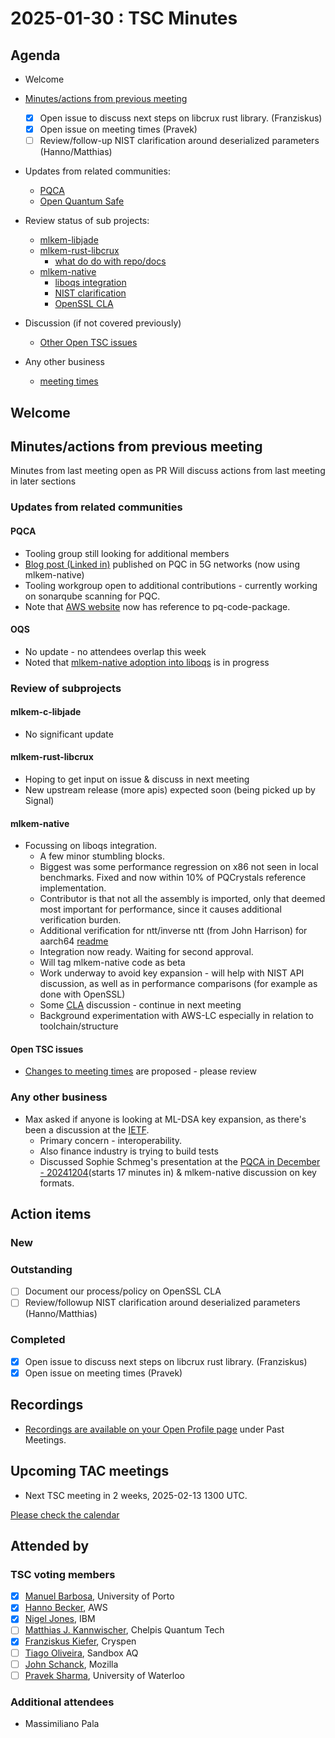 # 2025-01-30 :  TSC Minutes

## Agenda

* Welcome

* [Minutes/actions from previous meeting](https://github.com/pq-code-package/tsc/pull/129)
  * [X] Open issue to discuss next steps on libcrux rust library. (Franziskus)
  * [X] Open issue on meeting times (Pravek)
  * [ ] Review/follow-up NIST clarification around deserialized parameters (Hanno/Matthias)

* Updates from related communities:
  * [PQCA](https://github.com/PQCA)
  * [Open Quantum Safe](https://github.com/open-quantum-safe)

* Review status of sub projects:

  * [mlkem-libjade](https://github.com/pq-code-package/mlkem-libjade)
  * [mlkem-rust-libcrux](https://github.com/pq-code-package/mlkem-rust-libcrux)
    * [what do do with repo/docs](https://github.com/pq-code-package/tsc/issues/128)
  * [mlkem-native](https://github.com/pq-code-package/mlkem-c-embedded)
    * [liboqs integration](https://github.com/pq-code-package/mlkem-native/issues/653)
    * [NIST clarification](https://github.com/pq-code-package/tsc/issues/4)
    * [OpenSSL CLA](https://github.com/pq-code-package/tsc/issues/113)

* Discussion (if not covered previously)

  * [Other Open TSC issues](https://github.com/orgs/pq-code-package/projects/4/views/1)

* Any other business
  * [meeting times](https://github.com/pq-code-package/tsc/issues/128)

## Welcome

## Minutes/actions from previous meeting

Minutes from last meeting open as PR
Will discuss actions from last meeting in later sections

### Updates from related communities

#### PQCA

* Tooling group still looking for additional members
* [Blog post (Linked in)](https://www.linkedin.com/pulse/post-quantum-cryptographic-alliancepqca-enabling-transition-njqyf/) published on PQC in 5G networks (now using mlkem-native)
* Tooling workgroup open to additional contributions - currently working on sonarqube scanning for PQC.
* Note that [AWS website](https://aws.amazon.com/security/post-quantum-cryptography/) now has reference to pq-code-package.

#### OQS

* No update - no attendees overlap this week
* Noted that [mlkem-native adoption into liboqs](https://github.com/open-quantum-safe/liboqs/pull/2041) is in progress

### Review of subprojects

#### mlkem-c-libjade

* No significant update

#### mlkem-rust-libcrux

* Hoping to get input on issue & discuss in next meeting
* New upstream release (more apis) expected soon (being picked up by Signal)

#### mlkem-native

* Focussing on liboqs integration.
  * A few minor stumbling blocks.
  * Biggest was some performance regression on x86 not seen in local benchmarks. Fixed and now within 10% of PQCrystals reference implementation.
  * Contributor is that not all the assembly is imported, only that deemed most important for performance, since it causes additional verification burden.
  * Additional verification for ntt/inverse ntt (from John Harrison) for aarch64 [readme](https://github.com/pq-code-package/mlkem-native/blob/main/README.md#formal-verification)
  * Integration now ready. Waiting for second approval.
  * Will tag mlkem-native code as beta
  * Work underway to avoid key expansion - will help with NIST API discussion, as well as in performance comparisons (for example as done with OpenSSL)
  * Some [CLA](https://github.com/pq-code-package/tsc/issues/113) discussion - continue in next meeting
  * Background experimentation with AWS-LC especially in relation to toolchain/structure

#### Open TSC issues

* [Changes to meeting times](https://github.com/pq-code-package/tsc/issues/128) are proposed - please review

### Any other business

* Max asked if anyone is looking at ML-DSA key expansion, as there's been a discussion at the [IETF](https://wiki.ietf.org/group/sec/PQCAgility).
  * Primary concern - interoperability.
  * Also finance industry is trying to build tests
  * Discussed Sophie Schmeg's presentation at the [PQCA in December - 20241204](https://zoom.us/rec/play/rD-iJ3VJ9q_vpKghYI6amBK1gGikKcnz4R7bspj7eWXXR0VQNRZjSmeQmJKL-QT0pzGASG3URi-hBYWM.S7uEigxVQLrkErQ-?canPlayFromShare=true&from=share_recording_detail&continueMode=true&componentName=rec-play&originRequestUrl=https%3A%2F%2Fzoom.us%2Frec%2Fshare%2FAbVOvv5zwjPWVM3kb3Jbi4rHSiw2uH2gcdvkTKA1K-u2wK0mUnspAqcn4gbbN2hR.ArSg7R7z9tlt_D6k)(starts 17 minutes in) & mlkem-native discussion on key formats.

## Action items

### New

### Outstanding

* [ ] Document our process/policy on OpenSSL CLA
* [ ] Review/followup NIST clarification around deserialized parameters (Hanno/Matthias)

### Completed

* [X] Open issue to discuss next steps on libcrux rust library. (Franziskus)
* [X] Open issue on meeting times (Pravek)

## Recordings

* [Recordings are available on your Open Profile page](https://openprofile.dev/my-meetings) under Past Meetings.

## Upcoming TAC meetings

* Next TSC meeting in 2 weeks, 2025-02-13 1300 UTC.

[Please check the calendar](https://pqca.org/calendar/)

## Attended by

### TSC voting members

* [X] [Manuel Barbosa](https://github.com/mbbarbosa), University of Porto
* [X] [Hanno Becker](https://github.com/hanno-becker), AWS
* [X] [Nigel Jones](https://github.com/planetf1), IBM
* [ ] [Matthias J. Kannwischer](https://github.com/mkannwischer), Chelpis Quantum Tech
* [X] [Franziskus Kiefer](https://github.com/franziskuskiefer), Cryspen
* [ ] [Tiago Oliveira](https://github.com/tfaoliveira), Sandbox AQ
* [ ] [John Schanck](https://github.com/jschanck), Mozilla
* [ ] [Pravek Sharma](https://github.com/praveksharma), University of Waterloo

### Additional attendees

* Massimiliano Pala